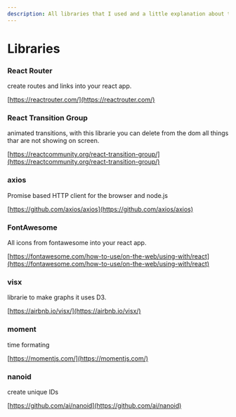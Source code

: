 ```yaml
---
description: All libraries that I used and a little explanation about them.
---
```


# Libraries

### React Router 

create routes and links into your react app.

[https://reactrouter.com/](https://reactrouter.com/)

### React Transition Group

animated transitions, with this librarie you can delete from the dom all things thar are not showing on screen.

[https://reactcommunity.org/react-transition-group/](https://reactcommunity.org/react-transition-group/)

### axios

Promise based HTTP client for the browser and node.js

[https://github.com/axios/axios](https://github.com/axios/axios)

### FontAwesome

All icons from fontawesome into your react app.

[https://fontawesome.com/how-to-use/on-the-web/using-with/react](https://fontawesome.com/how-to-use/on-the-web/using-with/react)

### visx

librarie to make graphs it uses D3.

[https://airbnb.io/visx/](https://airbnb.io/visx/)

### moment

time formating

[https://momentjs.com/](https://momentjs.com/)

### nanoid

create unique IDs 

[https://github.com/ai/nanoid](https://github.com/ai/nanoid)





